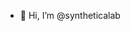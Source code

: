 - 👋 Hi, I’m @syntheticalab



<!---
syntheticalab/syntheticalab is a ✨ special ✨ repository because its `README.md` (this file) appears on your GitHub profile.
You can click the Preview link to take a look at your changes.
--->
